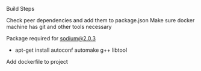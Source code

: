 
Build Steps

Check peer dependencies and add them to package.json
Make sure docker machine has git and other tools necessary

Package required for sodium@2.0.3
 - apt-get install autoconf automake g++ libtool


Add dockerfile to project
